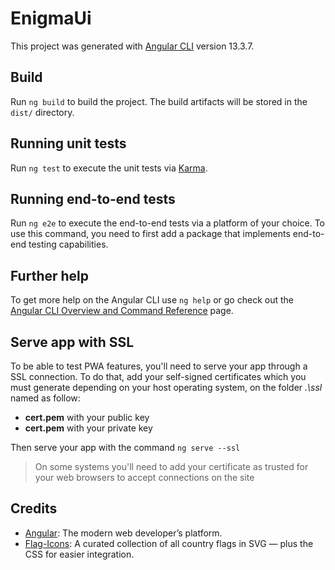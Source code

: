 # EnigmaUi

This project was generated with [Angular CLI](https://github.com/angular/angular-cli) version 13.3.7.

## Build

Run `ng build` to build the project. The build artifacts will be stored in the `dist/` directory.

## Running unit tests

Run `ng test` to execute the unit tests via [Karma](https://karma-runner.github.io).

## Running end-to-end tests

Run `ng e2e` to execute the end-to-end tests via a platform of your choice. To use this command, you need to first add a package that implements end-to-end testing capabilities.

## Further help

To get more help on the Angular CLI use `ng help` or go check out the [Angular CLI Overview and Command Reference](https://angular.io/cli) page.

    
## Serve app with SSL
To be able to test PWA features, you'll need to serve your app through a SSL connection. To do that, add your self-signed certificates which you must generate depending on your host operating system, on the folder *.\ssl*  named as follow:
  - **cert.pem** with your public key 
  - **cert.pem** with your private key
  
  Then serve your app with the command `ng serve --ssl` 

  > On some systems you'll need to add your certificate as trusted for your web browsers to accept connections on the site

## Credits
- [Angular](https://github.com/angular/angular): 
    The modern web developer’s platform.
- [Flag-Icons](https://github.com/lipis/flag-icons): 
    A curated collection of all country flags in SVG — plus the CSS for easier integration.
